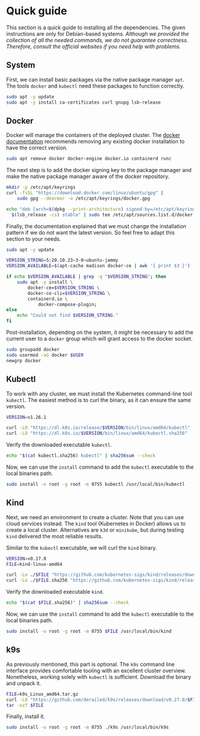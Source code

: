 # Quick guide

This section is a quick guide to installing all the dependencies.
The given instructions are only for Debian-based systems.
*Although we provided the collection of all the needed commands, we do not guarantee correctness.
Therefore, consult the official websites if you need help with problems.*

## System

First, we can install basic packages via the native package manager `apt`.
The tools `docker` and `kubectl` need these packages to function correctly.

```bash
sudo apt -y update
sudo apt -y install ca-certificates curl gnupg lsb-release
```

## Docker

Docker will manage the containers of the deployed cluster.
The [docker documentation](https://docs.docker.com/engine/install/ubuntu/) recommends removing any existing docker installation to have the correct version.

```bash
sudo apt remove docker docker-engine docker.io containerd runc
```

The next step is to add the docker signing key to the package manager and make the native package manager aware of the docker repository.

```bash
mkdir -p /etc/apt/keyrings
curl -fsSL "https://download.docker.com/linux/ubuntu/gpg" |
    sudo gpg --dearmor -o /etc/apt/keyrings/docker.gpg

echo "deb [arch=$(dpkg --print-architecture) signed-by=/etc/apt/keyrings/docker.gpg] "https://download.docker.com/linux/ubuntu" \
  $(lsb_release -cs) stable" | sudo tee /etc/apt/sources.list.d/docker.list >/dev/null
```

Finally, the documentation explained that we must change the installation pattern if we do not want the latest version.
So feel free to adapt this section to your needs.

```bash
sudo apt -y update

VERSION_STRING=5:20.10.23~3-0~ubuntu-jammy
VERSION_AVAILABLE=$(apt-cache madison docker-ce | awk '{ print $3 }')

if echo $VERSION_AVAILABLE | grep -q "$VERSION_STRING"; then 
    sudo apt -y install \
        docker-ce=$VERSION_STRING \
        docker-ce-cli=$VERSION_STRING \
        containerd.io \
            docker-compose-plugin; 
else
    echo "Could not find $VERSION_STRING."
fi
```

Post-installation, depending on the system, it might be necessary to add the current user to a `docker` group which will grant access to the docker socket.

```bash
sudo groupadd docker
sudo usermod -aG docker $USER
newgrp docker
```

## Kubectl

To work with any cluster, we must install the Kubernetes command-line tool `kubectl`.
The easiest method is to curl the binary, as it can ensure the same version. 

```bash
VERSION=v1.26.1

curl -LO "https://dl.k8s.io/release/$VERSION/bin/linux/amd64/kubectl"
curl -LO "https://dl.k8s.io/$VERSION/bin/linux/amd64/kubectl.sha256"
```

Verify the downloaded executable `kubectl`.

```bash
echo "$(cat kubectl.sha256) kubectl" | sha256sum --check
```

Now, we can use the `install` command to add the `kubectl` executable to the local binaries path.

```bash
sudo install -o root -g root -m 0755 kubectl /usr/local/bin/kubectl
```

## Kind

Next, we need an environment to create a cluster.
Note that you can use cloud services instead.
The `kind` tool (Kubernetes in Docker) allows us to create a local cluster.
Alternatives are `k3d` or `minikube`, but during testing `kind` delivered the most reliable results.

Similar to the `kubectl` executable, we will curl the `kind` binary.

```bash
VERSION=v0.17.0
FILE=kind-linux-amd64

curl -Lo ./$FILE "https://github.com/kubernetes-sigs/kind/releases/download/$VERSION/$FILE"
curl -Lo ./$FILE.sha256 "https://github.com/kubernetes-sigs/kind/releases/download/$VERSION/$FILE.sha256sum"
```

Verify the downloaded executable `kind`.

```bash
echo "$(cat $FILE.sha256)" | sha256sum --check
```

Now, we can use the `install` command to add the `kubectl` executable to the local binaries path.

```bash
sudo install -o root -g root -m 0755 $FILE /usr/local/bin/kind
```

## k9s

As previously mentioned, this part is optional.
The `k9s` command line interface provides comfortable tooling with an excellent cluster overview.
Nonetheless, working solely with `kubectl` is sufficient.
Download the binary and unpack it.

```bash
FILE=k9s_Linux_amd64.tar.gz
curl -LO "https://github.com/derailed/k9s/releases/download/v0.27.0/$FILE"
tar -xzf $FILE
```

Finally, install it.

```bash
sudo install -o root -g root -m 0755 ./k9s /usr/local/bin/k9s
```
